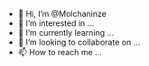 - 👋 Hi, I’m @Molchaninze
- 👀 I’m interested in ...
- 🌱 I’m currently learning ...
- 💞️ I’m looking to collaborate on ...
- 📫 How to reach me ...

<!---
Molchaninze/Molchaninze is a ✨ special ✨ repository because its `README.md` (this file) appears on your GitHub profile.
You can click the Preview link to take a look at your changes.
--->

